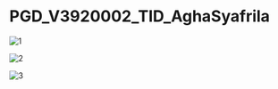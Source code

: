 # PGD_V3920002_TID_AghaSyafrila

![1](https://user-images.githubusercontent.com/89903725/142200979-09ae3c51-c524-4b56-bcc0-9bfa0329cae5.png)

![2](https://user-images.githubusercontent.com/89903725/142201078-069ee28c-b5fc-4f0f-883e-9ca3d1a25ab0.png)

![3](https://user-images.githubusercontent.com/89903725/142201098-6a40c08d-e250-49ca-b5b2-5e6966930295.png)
